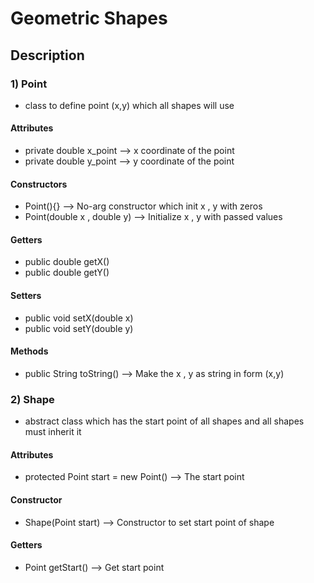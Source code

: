 # Geometric Shapes
## Description
### 1) Point
- class to define point (x,y) which all shapes will use
#### Attributes
- private double x_point --> x coordinate of the point
- private double y_point --> y coordinate of the point
#### Constructors
- Point(){} --> No-arg constructor which init x , y with zeros
- Point(double x , double y) --> Initialize x , y with passed values
#### Getters
- public double getX()
- public double getY()
#### Setters
- public void setX(double x)
- public void setY(double y)
#### Methods
- public String toString() --> Make the x , y as string in form (x,y)
### 2) Shape
- abstract class which has the start point of all shapes and all shapes must inherit it
#### Attributes
- protected Point start = new Point() --> The start point
#### Constructor
- Shape(Point start) --> Constructor to set start point of shape
#### Getters
- Point getStart() --> Get start point
